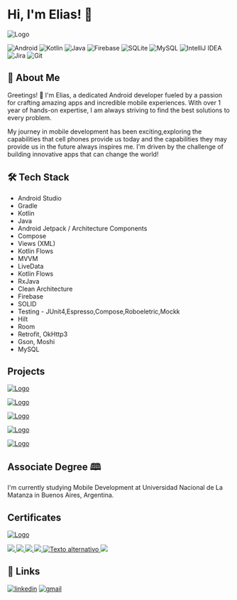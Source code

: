 
# Hi, I'm Elias! 👋


![Logo](https://i.imgur.com/ZVwDF1v.png)

![Android](https://img.shields.io/badge/Android-3DDC84?style=for-the-badge&logo=android&logoColor=white)
![Kotlin](https://img.shields.io/badge/kotlin-%237F52FF.svg?style=for-the-badge&logo=kotlin&logoColor=white)
![Java](https://img.shields.io/badge/java-%23ED8B00.svg?style=for-the-badge&logo=openjdk&logoColor=white)
![Firebase](https://img.shields.io/badge/Firebase-039BE5?style=for-the-badge&logo=Firebase&logoColor=white)
![SQLite](https://img.shields.io/badge/sqlite-%2307405e.svg?style=for-the-badge&logo=sqlite&logoColor=white)
![MySQL](https://img.shields.io/badge/mysql-%2300f.svg?style=for-the-badge&logo=mysql&logoColor=white)
![IntelliJ IDEA](https://img.shields.io/badge/IntelliJIDEA-000000.svg?style=for-the-badge&logo=intellij-idea&logoColor=white)
![Jira](https://img.shields.io/badge/jira-%230A0FFF.svg?style=for-the-badge&logo=jira&logoColor=white)
![Git](https://img.shields.io/badge/git-%23F05033.svg?style=for-the-badge&logo=git&logoColor=white)


## 🚀 About Me
Greetings! 👋 I'm Elias, a dedicated Android developer fueled by a passion for crafting amazing apps and incredible mobile experiences. With over 1 year of hands-on expertise, I am always striving to find the best solutions to every problem.

My journey in mobile development has been exciting,exploring the capabilities that cell phones provide us today and the capabilities they may provide us in the future always inspires me. I'm driven by the challenge of building innovative apps that can change the world!

## 🛠 Tech Stack

- Android Studio
- Gradle
- Kotlin
- Java
- Android Jetpack / Architecture Components
- Compose
- Views (XML)
- Kotlin Flows
- MVVM
- LiveData
- Kotlin Flows
- RxJava
- Clean Architecture
- Firebase
- SOLID
- Testing - JUnit4,Espresso,Compose,Roboeletric,Mockk
- Hilt
- Room 
- Retrofit, OkHttp3
- Gson, Moshi
- MySQL


## Projects

[![Logo](https://i.imgur.com/9P0okH7.jpg)](https://github.com/eliastomas11/Movie-Sage#readme)

[![Logo](https://i.imgur.com/umUOXNE.png?1)](https://github.com/eliastomas11/App-Astral-Journey#readme)


[![Logo](https://i.imgur.com/xcK6Fuy.png)](https://github.com/eliastomas11/App-Famous-Coach#readme)


[![Logo](https://i.imgur.com/WqPmITq.png)](https://github.com/eliastomas11/App-Home-Chef#readme)

[![Logo](https://i.imgur.com/4zDJLON.jpg)](https://github.com/eliastomas11/App-Jet-X-Change#readme)



## Associate Degree 🕮
 I'm currently studying Mobile Development at Universidad Nacional de La Matanza in Buenos Aires, Argentina.
 
## Certificates

[![Logo](https://cdn.jsdelivr.net/gh/devicons/devicon/icons/android/android-original.svg)](https://codigofacilito.com/certificates/100366)

<a href="https://codigofacilito.com/certificates/100366">
 <img src="https://cdn.jsdelivr.net/gh/devicons/devicon/icons/android/android-original.svg" />
</a>
<a href="https://codigofacilito.com/certificates/100510">
   <img src="https://cdn.jsdelivr.net/gh/devicons/devicon/icons/java/java-original.svg" />
</a>
<a href="https://codigofacilito.com/certificates/100624">
   <img src="https://cdn.jsdelivr.net/gh/devicons/devicon/icons/googlecloud/googlecloud-plain.svg" />
</a>
<a href="https://codigofacilito.com/certificates/100568">
   <img src="https://cdn.jsdelivr.net/gh/devicons/devicon/icons/git/git-original.svg" />
</a>
<a href="https://codigofacilito.com/certificates/100390">
  <img src="https://cdn.jsdelivr.net/gh/devicons/devicon/icons/mysql/mysql-original-wordmark.svg" alt="Texto alternativo">
</a>
<a href="https://codigofacilito.com/certificates/100652">
   <img src="https://cdn.jsdelivr.net/gh/devicons/devicon/icons/java/java-plain.svg" />
</a>


## 🔗 Links

[![linkedin](https://img.shields.io/badge/linkedin-0A66C2?style=for-the-badge&logo=linkedin&logoColor=white)](https://www.linkedin.com/in/elias-guerra-android-dev/)
[![gmail](https://img.shields.io/badge/gmail-1DA1F3?style=for-the-badge&logo=gmail&logoColor=white)](mailto:eliastomasguerra@gmail.com)


